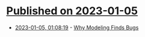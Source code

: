 # [Published on 2023-01-05](index.md)

* [2023-01-05, 01:08:19](https://lobste.rs/s/8yvdbz/why_modeling_finds_bugs) - [Why Modeling Finds Bugs](https://buttondown.email/hillelwayne/archive/why-modeling-finds-bugs-without-model-checking/)
